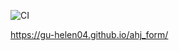 ![CI](https://github.com/Gu-helen04/ahj_form/actions/workflows/web.yml/badge.svg)

https://gu-helen04.github.io/ahj_form/



